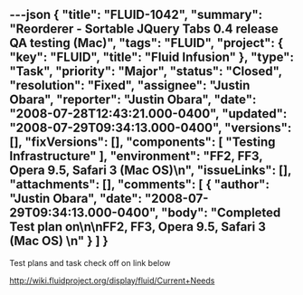 ---json
{
  "title": "FLUID-1042",
  "summary": "Reorderer - Sortable JQuery Tabs 0.4 release QA testing (Mac)",
  "tags": "FLUID",
  "project": {
    "key": "FLUID",
    "title": "Fluid Infusion"
  },
  "type": "Task",
  "priority": "Major",
  "status": "Closed",
  "resolution": "Fixed",
  "assignee": "Justin Obara",
  "reporter": "Justin Obara",
  "date": "2008-07-28T12:43:21.000-0400",
  "updated": "2008-07-29T09:34:13.000-0400",
  "versions": [],
  "fixVersions": [],
  "components": [
    "Testing Infrastructure"
  ],
  "environment": "FF2, FF3, Opera 9.5, Safari 3 (Mac OS)\n",
  "issueLinks": [],
  "attachments": [],
  "comments": [
    {
      "author": "Justin Obara",
      "date": "2008-07-29T09:34:13.000-0400",
      "body": "Completed Test plan on\n\nFF2, FF3, Opera 9.5, Safari 3 (Mac OS)&#x20;\n"
    }
  ]
}
---
Test plans and task check off on link below

<http://wiki.fluidproject.org/display/fluid/Current+Needs>

        